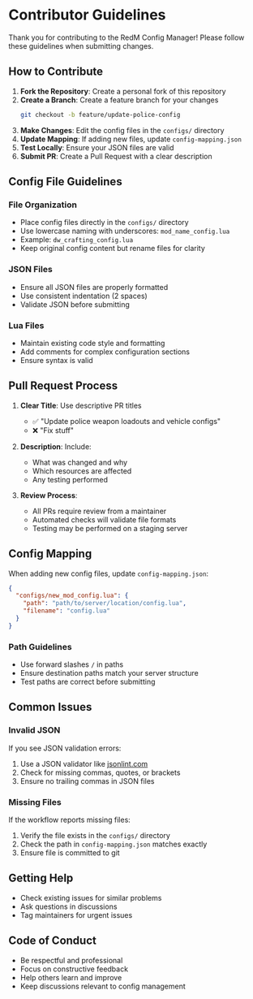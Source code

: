 # Contributor Guidelines

Thank you for contributing to the RedM Config Manager! Please follow these guidelines when submitting changes.

## How to Contribute

1. **Fork the Repository**: Create a personal fork of this repository
2. **Create a Branch**: Create a feature branch for your changes
   ```bash
   git checkout -b feature/update-police-config
   ```
3. **Make Changes**: Edit the config files in the `configs/` directory
4. **Update Mapping**: If adding new files, update `config-mapping.json`
5. **Test Locally**: Ensure your JSON files are valid
6. **Submit PR**: Create a Pull Request with a clear description

## Config File Guidelines

### File Organization
- Place config files directly in the `configs/` directory
- Use lowercase naming with underscores: `mod_name_config.lua`
- Example: `dw_crafting_config.lua`
- Keep original config content but rename files for clarity

### JSON Files
- Ensure all JSON files are properly formatted
- Use consistent indentation (2 spaces)
- Validate JSON before submitting

### Lua Files
- Maintain existing code style and formatting
- Add comments for complex configuration sections
- Ensure syntax is valid

## Pull Request Process

1. **Clear Title**: Use descriptive PR titles
   - ✅ "Update police weapon loadouts and vehicle configs"
   - ❌ "Fix stuff"

2. **Description**: Include:
   - What was changed and why
   - Which resources are affected
   - Any testing performed

3. **Review Process**: 
   - All PRs require review from a maintainer
   - Automated checks will validate file formats
   - Testing may be performed on a staging server

## Config Mapping

When adding new config files, update `config-mapping.json`:

```json
{
  "configs/new_mod_config.lua": {
    "path": "path/to/server/location/config.lua",
    "filename": "config.lua"
  }
}
```

### Path Guidelines
- Use forward slashes `/` in paths
- Ensure destination paths match your server structure
- Test paths are correct before submitting

## Common Issues

### Invalid JSON
If you see JSON validation errors:
1. Use a JSON validator like [jsonlint.com](https://jsonlint.com)
2. Check for missing commas, quotes, or brackets
3. Ensure no trailing commas in JSON files

### Missing Files
If the workflow reports missing files:
1. Verify the file exists in the `configs/` directory
2. Check the path in `config-mapping.json` matches exactly
3. Ensure file is committed to git

## Getting Help

- Check existing issues for similar problems
- Ask questions in discussions
- Tag maintainers for urgent issues

## Code of Conduct

- Be respectful and professional
- Focus on constructive feedback
- Help others learn and improve
- Keep discussions relevant to config management
